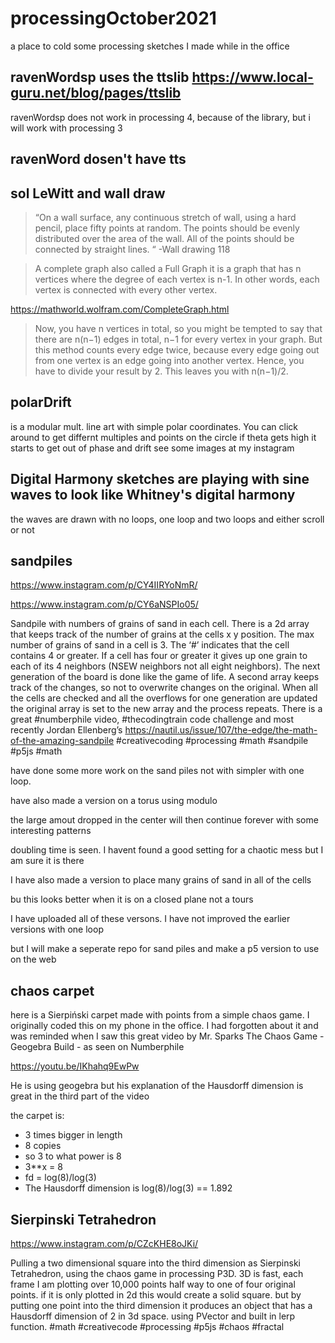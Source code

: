 # processingOctober2021
a place to cold some processing sketches I made while in the office

## ravenWordsp uses the ttslib https://www.local-guru.net/blog/pages/ttslib

ravenWordsp does not work in processing 4, because of the library, but i will work with processing 3

## ravenWord dosen't have tts

## sol LeWitt and wall draw

>“On a wall surface, any
 continuous stretch of wall,
 using a hard pencil, place
 fifty points at random.
 The points should be evenly
 distributed over the area
 of the wall. All of the
 points should be connected
 by straight lines. “ -Wall drawing 118
 
 >A complete graph also called a Full Graph
 it is a graph that has n vertices where
 the degree of each vertex is n-1.
 In other words, each vertex is connected with
 every other vertex.
 
 https://mathworld.wolfram.com/CompleteGraph.html
 
 >Now, you have n vertices in total,
 so you might be tempted to say that there are
 n(n−1) edges in total, n−1 for every vertex in
 your graph. But this method counts every edge twice,
 because every edge going out from one
 vertex is an edge going into another vertex.
 Hence, you have to divide your result by 2.
 This leaves you with n(n−1)/2.
 
 
 ## polarDrift 
 
 is a modular mult. line art with simple polar coordinates.
 You can click around to get differnt multiples and points on the circle
 if theta gets high it starts to get out of phase and drift
 see some images at my instagram
 
 ## Digital Harmony sketches are playing with sine waves to look like Whitney's digital harmony
 the waves are drawn with no loops, one loop and two loops and either scroll or not
 
 
 ## sandpiles
 
 https://www.instagram.com/p/CY4IIRYoNmR/
 
 https://www.instagram.com/p/CY6aNSPIo05/
 
Sandpile with numbers of grains of sand in each cell. There is a 2d array that keeps track of the number of grains at the cells x y position. The max number of grains of sand in a cell is 3. The  ‘#’ indicates that the cell contains 4 or greater.  If a cell has four or greater it gives up one grain to each of its 4 neighbors (NSEW neighbors not all eight neighbors).  The next generation of the board is done like the game of life. A second array keeps track of the changes, so not to overwrite changes on the original. When all the cells are checked and all the overflows for one generation are updated the original array is set to the new array and the process repeats.  There is a great #numberphile video, #thecodingtrain code challenge  and most recently Jordan Ellenberg’s https://nautil.us/issue/107/the-edge/the-math-of-the-amazing-sandpile
 #creativecoding #processing #math #sandpile #p5js #math  

have done some more work on the sand piles not with simpler with one loop.  

have also made a version on a torus using modulo

the large amout dropped in the center will then continue forever with some interesting patterns

doubling time is seen.  I havent found a good setting for a chaotic mess but I am sure it is there

I have also made a version to place many grains of sand in all of the cells

bu this looks better when it is on a closed plane not a tours

I have uploaded all  of these versons.  I have not improved the earlier versions with one loop

but I will make a seperate repo for sand piles and make a p5 version to use on the web

## chaos carpet

here is a Sierpiński carpet made with points from a simple chaos game.  I originally coded this on my phone in the office. I had forgotten about it and was reminded when I saw this great video by Mr. Sparks 
The Chaos Game - Geogebra Build - as seen on Numberphile

https://youtu.be/IKhahq9EwPw

He is using geogebra but his explanation of the Hausdorff dimension is great in the third part of the video

the carpet is:

- 3 times bigger in length
- 8 copies
- so 3 to what power is 8
-  3**x = 8
- fd = log(8)/log(3)
- The Hausdorff dimension is log(8)/log(3) == 1.892

## Sierpinski Tetrahedron

https://www.instagram.com/p/CZcKHE8oJKi/

Pulling a two dimensional square into the third dimension as Sierpinski Tetrahedron, using the chaos game in processing P3D.  3D is fast, each frame I am plotting over 10,000 points half way to one of four original points. if it is only plotted in 2d this would create a solid square. but by putting one point into the third dimension it produces an object that has a Hausdorff dimension of 2 in 3d space. using PVector and built in lerp function. #math #creativecode #processing #p5js #chaos #fractal

